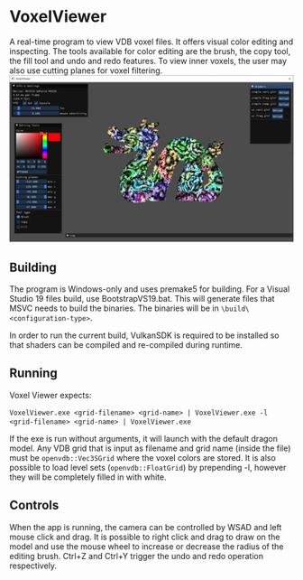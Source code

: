 # VoxelViewer
A real-time program to view VDB voxel files. It offers visual color editing and inspecting. The tools available for color editing are the brush, the copy tool, the fill tool and undo and redo features. To view inner voxels, the user may also use cutting planes for voxel filtering.
![Screen](Screen.png?raw=true)

## Building
The program is Windows-only and uses premake5 for building. For a Visual Studio 19 files build, use BootstrapVS19.bat. This will generate files that MSVC needs to build the binaries. The binaries will be in `\build\<configuration-type>`.

In order to run the current build, VulkanSDK is required to be installed so that shaders can be compiled and re-compiled during runtime.

## Running
Voxel Viewer expects:
```shell
VoxelViewer.exe <grid-filename> <grid-name> | VoxelViewer.exe -l <grid-filename> <grid-name> | VoxelViewer.exe
```

If the exe is run without arguments, it will launch with the default dragon model. Any VDB grid that is input as filename and grid name (inside the file) must be `openvdb::Vec3SGrid` where the voxel colors are stored. It is also possible to load level sets (`openvdb::FloatGrid`) by prepending -l, however they will be completely filled in with white.

## Controls
When the app is running, the camera can be controlled by WSAD and left mouse click and drag. It is possible to right click and drag to draw on the model and use the mouse wheel to increase or decrease the radius of the editing brush. Ctrl+Z and Ctrl+Y trigger the undo and redo operation respectively.